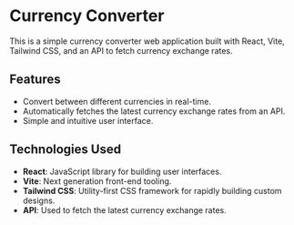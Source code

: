 # Currency Converter

This is a simple currency converter web application built with React, Vite, Tailwind CSS, and an API to fetch currency exchange rates.

## Features

- Convert between different currencies in real-time.
- Automatically fetches the latest currency exchange rates from an API.
- Simple and intuitive user interface.

## Technologies Used

- **React**: JavaScript library for building user interfaces.
- **Vite**: Next generation front-end tooling.
- **Tailwind CSS**: Utility-first CSS framework for rapidly building custom designs.
- **API**: Used to fetch the latest currency exchange rates.
